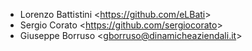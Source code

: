 - Lorenzo Battistini \<<https://github.com/eLBati>\>
- Sergio Corato \<<https://github.com/sergiocorato>\>
- Giuseppe Borruso \<<gborruso@dinamicheaziendali.it>\>
